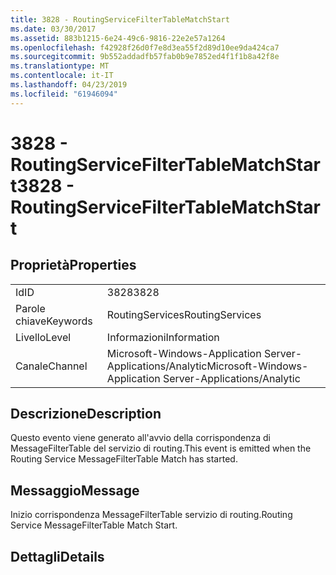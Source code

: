 ```yaml
---
title: 3828 - RoutingServiceFilterTableMatchStart
ms.date: 03/30/2017
ms.assetid: 883b1215-6e24-49c6-9816-22e2e57a1264
ms.openlocfilehash: f42928f26d0f7e8d3ea55f2d89d10ee9da424ca7
ms.sourcegitcommit: 9b552addadfb57fab0b9e7852ed4f1f1b8a42f8e
ms.translationtype: MT
ms.contentlocale: it-IT
ms.lasthandoff: 04/23/2019
ms.locfileid: "61946094"
---
```

# <a name="3828---routingservicefiltertablematchstart"></a><span data-ttu-id="29ea4-102">3828 - RoutingServiceFilterTableMatchStart</span><span class="sxs-lookup"><span data-stu-id="29ea4-102">3828 - RoutingServiceFilterTableMatchStart</span></span>
## <a name="properties"></a><span data-ttu-id="29ea4-103">Proprietà</span><span class="sxs-lookup"><span data-stu-id="29ea4-103">Properties</span></span>  
  
|||  
|-|-|  
|<span data-ttu-id="29ea4-104">Id</span><span class="sxs-lookup"><span data-stu-id="29ea4-104">ID</span></span>|<span data-ttu-id="29ea4-105">3828</span><span class="sxs-lookup"><span data-stu-id="29ea4-105">3828</span></span>|  
|<span data-ttu-id="29ea4-106">Parole chiave</span><span class="sxs-lookup"><span data-stu-id="29ea4-106">Keywords</span></span>|<span data-ttu-id="29ea4-107">RoutingServices</span><span class="sxs-lookup"><span data-stu-id="29ea4-107">RoutingServices</span></span>|  
|<span data-ttu-id="29ea4-108">Livello</span><span class="sxs-lookup"><span data-stu-id="29ea4-108">Level</span></span>|<span data-ttu-id="29ea4-109">Informazioni</span><span class="sxs-lookup"><span data-stu-id="29ea4-109">Information</span></span>|  
|<span data-ttu-id="29ea4-110">Canale</span><span class="sxs-lookup"><span data-stu-id="29ea4-110">Channel</span></span>|<span data-ttu-id="29ea4-111">Microsoft-Windows-Application Server-Applications/Analytic</span><span class="sxs-lookup"><span data-stu-id="29ea4-111">Microsoft-Windows-Application Server-Applications/Analytic</span></span>|  
  
## <a name="description"></a><span data-ttu-id="29ea4-112">Descrizione</span><span class="sxs-lookup"><span data-stu-id="29ea4-112">Description</span></span>  
 <span data-ttu-id="29ea4-113">Questo evento viene generato all'avvio della corrispondenza di MessageFilterTable del servizio di routing.</span><span class="sxs-lookup"><span data-stu-id="29ea4-113">This event is emitted when the Routing Service MessageFilterTable Match has started.</span></span>  
  
## <a name="message"></a><span data-ttu-id="29ea4-114">Messaggio</span><span class="sxs-lookup"><span data-stu-id="29ea4-114">Message</span></span>  
 <span data-ttu-id="29ea4-115">Inizio corrispondenza MessageFilterTable servizio di routing.</span><span class="sxs-lookup"><span data-stu-id="29ea4-115">Routing Service MessageFilterTable Match Start.</span></span>  
  
## <a name="details"></a><span data-ttu-id="29ea4-116">Dettagli</span><span class="sxs-lookup"><span data-stu-id="29ea4-116">Details</span></span>
